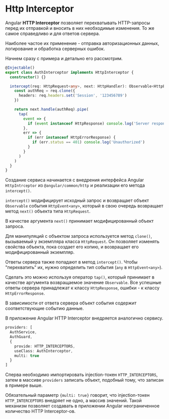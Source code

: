 # Http Interceptor

Angular **HTTP Interceptor** позволяет перехватывать HTTP-запросы перед их отправкой и вносить в них необходимые изменения. То же самое справедливо и для ответов сервера.

Наиболее частое их применение - отправка авторизационных данных, логирование и обработка серверных ошибок.

Начнем сразу с примера и детально его рассмотрим.

```ts
@Injectable()
export class AuthInterceptor implements HttpInterceptor {
  constructor() {}

  intercept(req: HttpRequest<any>, next: HttpHandler): Observable<HttpEvent<any>> {
    const authReq = req.clone({
      headers: req.headers.set('Session', '123456789')
    })

    return next.handle(authReq).pipe(
      tap(
        event => {
          if (event instanceof HttpResponse) console.log('Server response')
        },
        err => {
          if (err instanceof HttpErrorResponse) {
            if (err.status == 401) console.log('Unauthorized')
          }
        }
      )
    )
  }
}
```

Создание сервиса начинается с внедрения интерфейса Angular `HttpIntrceptor` из `@angular/common/http` и реализации его метода `intercept()`.

`intercept()` модифицирует исходный запрос и возвращает объект `Observable` события `HttpEvent<any>`, который в свою очередь возвращает метод `next()` объекта типа `HttpRequest`.

В качестве аргумента `next()` принимает модифицированный объект запроса.

Для манипуляций с объектом запроса используется метод `clone()`, вызываемый у экземпляра класса `HttpRequest`. Он позволяет изменять свойства объекта, пока создает его копию, и возвращает его модифицированный экземпляр.

Ответы сервера также попадают в метод `intercept()`. Чтобы "перехватить" их, нужно определить тип события (`any` в `HttpEvent<any>`).

Сделать это можно используя оператор `tap()`, который принимает в качестве аргумента возвращаемое значение `Observable`. Все успешные ответы сервера принадлежат к классу `HttpResponse`, ошибки - к классу `HttpErrorResponse`.

В зависимости от ответа сервера объект события содержит соответствующие событию данные.

В приложение Angular HTTP Interceptor внедряется аналогично сервису.

```ts
providers: [
  AuthService,
  AuthGuard,
  {
    provide: HTTP_INTERCEPTORS,
    useClass: AuthInterceptor,
    multi: true
  }
]
```

Сперва необходимо импортировать injection-токен `HTTP_INTERCEPTORS`, затем в массиве `providers` записать объект, подобный тому, что записан в примере выше.

Обязательный параметр `{multi: true}` говорит, что injection-токен `HTTP_INTERCEPTORS` внедряет не одно, а массив значений. Такой механизм позволяет создавать в приложении Angular неограниченное количество HTTP Interceptor-ов.
